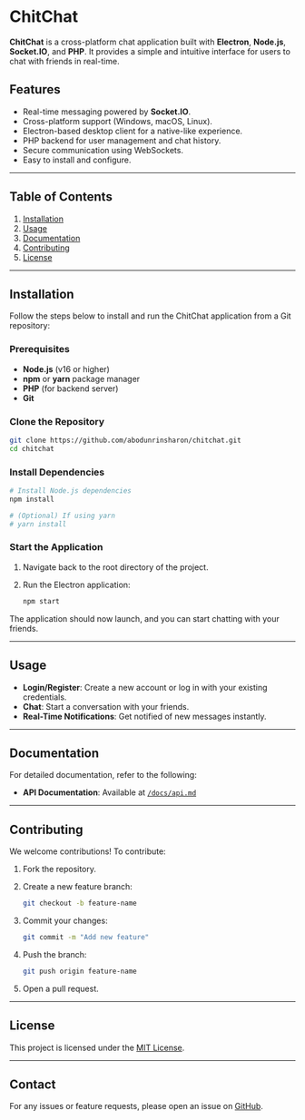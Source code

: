 # ChitChat

**ChitChat** is a cross-platform chat application built with **Electron**, **Node.js**, **Socket.IO**, and **PHP**. It provides a simple and intuitive interface for users to chat with friends in real-time.

## Features

- Real-time messaging powered by **Socket.IO**.
- Cross-platform support (Windows, macOS, Linux).
- Electron-based desktop client for a native-like experience.
- PHP backend for user management and chat history.
- Secure communication using WebSockets.
- Easy to install and configure.

---

## Table of Contents

1. [Installation](#installation)
2. [Usage](#usage)
3. [Documentation](#documentation)
4. [Contributing](#contributing)
5. [License](#license)

---

## Installation

Follow the steps below to install and run the ChitChat application from a Git repository:

### Prerequisites

- **Node.js** (v16 or higher)
- **npm** or **yarn** package manager
- **PHP** (for backend server)
- **Git**

### Clone the Repository

```bash
git clone https://github.com/abodunrinsharon/chitchat.git
cd chitchat
```

### Install Dependencies

```bash
# Install Node.js dependencies
npm install

# (Optional) If using yarn
# yarn install
```

### Start the Application

1. Navigate back to the root directory of the project.
2. Run the Electron application:

   ```bash
   npm start
   ```

The application should now launch, and you can start chatting with your friends.

---

## Usage

- **Login/Register**: Create a new account or log in with your existing credentials.
- **Chat**: Start a conversation with your friends.
- **Real-Time Notifications**: Get notified of new messages instantly.

---

## Documentation

For detailed documentation, refer to the following:

- **API Documentation**: Available at [`/docs/api.md`](docs/api.md)

---

## Contributing

We welcome contributions! To contribute:

1. Fork the repository.
2. Create a new feature branch:

   ```bash
   git checkout -b feature-name
   ```

3. Commit your changes:

   ```bash
   git commit -m "Add new feature"
   ```

4. Push the branch:

   ```bash
   git push origin feature-name
   ```

5. Open a pull request.

---

## License

This project is licensed under the [MIT License](LICENSE).

---

## Contact

For any issues or feature requests, please open an issue on [GitHub](https://github.com/abodunrinsharon/chitchat/issues).

